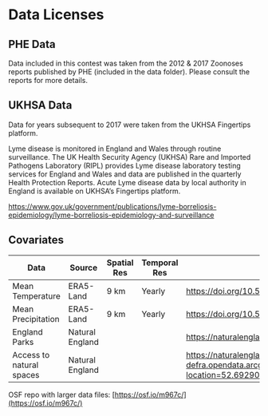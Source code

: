 # Data Licenses

## PHE Data

Data included in this contest was taken from the 2012 & 2017 Zoonoses reports published by PHE (included in the data folder). Please consult the reports for more details.

## UKHSA Data

Data for years subsequent to 2017 were taken from the UKHSA Fingertips platform.

Lyme disease is monitored in England and Wales through routine surveillance. The UK Health Security Agency (UKHSA) Rare and Imported Pathogens Laboratory (RIPL) provides Lyme disease laboratory testing services for England and Wales and data are published in the quarterly Health Protection Reports. Acute Lyme disease data by local authority in England is available on UKHSA’s Fingertips platform.

<https://www.gov.uk/government/publications/lyme-borreliosis-epidemiology/lyme-borreliosis-epidemiology-and-surveillance>

## Covariates

| Data           | Source | Spatial Res | Temporal Res | Link |
| ---------------- | ------ | ---- | ------ | ---- |
| Mean Temperature  | ERA5-Land | 9 km | Yearly | https://doi.org/10.5194/essd-13-4349-2021 |
| Mean Precipitation |  ERA5-Land  | 9 km | Yearly| https://doi.org/10.5194/essd-13-4349-2021 |
| England Parks |  Natural England  | | | https://naturalengland-defra.opendata.arcgis.com/search?collection=Dataset&q=parks |
| Access to natural spaces |  Natural England  | | | https://naturalengland-defra.opendata.arcgis.com/datasets/3b9e9bff7edb4cb395860ea8e53cea82_0/explore?location=52.692906%2C-2.168824%2C6.65 |

OSF repo with larger data files: [https://osf.io/m967c/](https://osf.io/m967c/)
